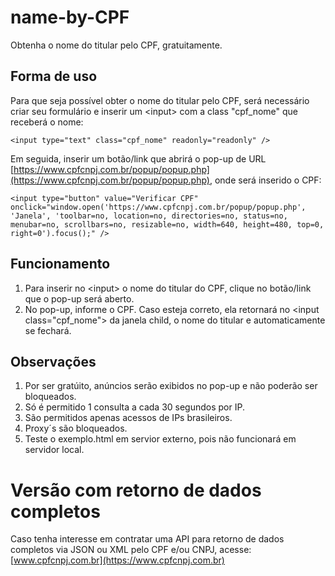 # name-by-CPF
Obtenha o nome do titular pelo CPF, gratuitamente.
## Forma de uso

Para que seja possível obter o nome do titular pelo CPF, será necessário criar seu formulário e inserir um \<input> com a class "cpf_nome" que receberá o nome:

	<input type="text" class="cpf_nome" readonly="readonly" />
	
Em seguida, inserir um botão/link que abrirá o pop-up de URL [https://www.cpfcnpj.com.br/popup/popup.php](https://www.cpfcnpj.com.br/popup/popup.php), onde será inserido o CPF:
	
	<input type="button" value="Verificar CPF" onclick="window.open('https://www.cpfcnpj.com.br/popup/popup.php', 'Janela', 'toolbar=no, location=no, directories=no, status=no, menubar=no, scrollbars=no, resizable=no, width=640, height=480, top=0, right=0').focus();" />
	
## Funcionamento

1. Para inserir no \<input\> o nome do titular do CPF, clique no botão/link que o pop-up será aberto.
2. No pop-up, informe o CPF. Caso esteja correto, ela retornará no \<input class="cpf_nome"\> da janela child, o nome do titular e automaticamente se fechará.

## Observações

1. Por ser gratúito, anúncios serão exibidos no pop-up e não poderão ser bloqueados.
2. Só é permitido 1 consulta a cada 30 segundos por IP.
3. São permitidos apenas acessos de IPs brasileiros.
4. Proxy´s são bloqueados.
5. Teste o exemplo.html em servior externo, pois não funcionará em servidor local.

# Versão com retorno de dados completos

Caso tenha interesse em contratar uma API para retorno de dados completos via JSON ou XML pelo CPF e/ou CNPJ, acesse: [www.cpfcnpj.com.br](https://www.cpfcnpj.com.br)
